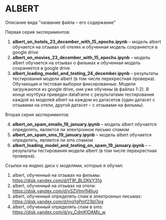 # ALBERT

Описание вида "название файла – его содержание"

Первая серия экспериментов:

1) **albert_on_hotels_23_december_with_15_epochs.ipynb**
– модель albert обучается на отзывах об отелях и
обученная модель сохраняется в google drive
2) **albert_on_movies_23_december_with_15_epochs.ipynb**
– модель albert обучается на отзывах о фильмах и 
обученная модель сохраняется в google drive
3) **albert_loading_model_and_testing_24_december.ipynb**
– результаты тестирования модели albert
(в том числе перекрестная проверка). Обучающая и тестовая
выборки фиксированные.
Модели загружаются из google drive, они уже обучены
(в файлах 1-2).
В конце ноутбука приведен dataframe
с результатами тестирования каждой из моделей albert на 
каждом из датасетов (один датасет с отзывами на отели, 
другой датасет – с отзывами на фильмы).

Вторая серия экспериментов:

4) **albert_on_spam_emails_19_january.ipynb** –
модель albert
обучается определять, является ли электронное письмо спамом
5) **albert_on_spam_sms_19_january.ipynb** –
модель albert
обучается определять, является ли sms спамом
6) **albert_loading_model_and_testing_on_spam_19_january.ipynb** – 
– результаты тестирования модели albert
(в том числе перекрестная проверка).


Ссылки на яндекс диск с моделями, которые я обучил:
1) albert, обученный на отзывах на фильмы:
https://disk.yandex.com/d/tT9f_BLDKkY31g
2) albert, обученный на отзывах на отели:
https://disk.yandex.com/d/vSZVlmrfl4Iiug
3) albert, обученный определять спам в электронных письмах:
https://disk.yandex.com/d/mg1gPmf23bI7pg
4) albert, обученный определять спам в sms:
https://disk.yandex.com/d/xy_CdmKlOAMz_w


